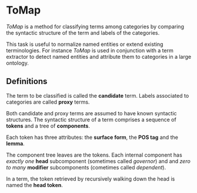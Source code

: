 # ToMap

*ToMap* is a method for classifying terms among categories by comparing the syntactic structure of the term and labels of the categories.

This task is useful to normalize named entities or extend existing terminologies.
For instance *ToMap* is used in conjunction with a term extractor to detect named entities and attribute them to categories in a large ontology.

## Definitions

The term to be classified is called the **candidate** term. Labels associated to categories are called **proxy** terms.

Both candidate and proxy terms are assumed to have known syntactic structures.
The syntactic structure of a term comprises a sequence of **tokens** and a tree of **components**.

Each token has three attributes: the **surface form**, the **POS tag** and the **lemma**.

The component tree leaves are the tokens.
Each internal component has *exactly one* **head** subcomponent (sometimes called *governor*) and and *zero to many* **modifier** subcomponents (cometimes called *dependent*).

In a term, the token retrieved by recursively walking down the head is named the **head token**.


## 
